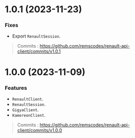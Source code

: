 # 1.0.1 (2023-11-23)

### Fixes

- Export `RenaultSession`.

> Commits : https://github.com/remscodes/renault-api-client/commits/v1.0.1

# 1.0.0 (2023-11-09)

### Features

- `RenaultClient`.
- `RenaultSession`.
- `GigyaClient`.
- `KamereonClient`.

> Commits : https://github.com/remscodes/renault-api-client/commits/v1.0.0
